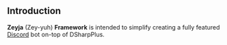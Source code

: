 ## Introduction
**Zeyja** (Zey-yuh) **Framework** is intended to simplify creating a fully featured [Discord](https://discord.gg) bot on-top of DSharpPlus.